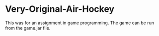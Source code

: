 # Very-Original-Air-Hockey
This was for an assignment in game programming. The game can be run from the game.jar file.

